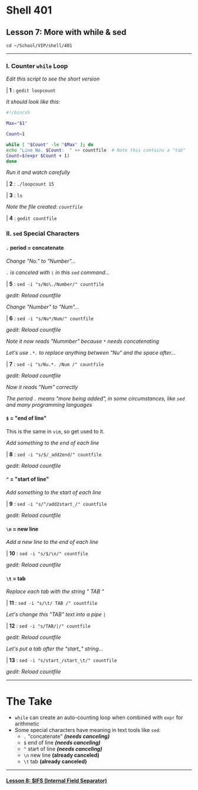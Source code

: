 # Shell 401
## Lesson 7: More with while & sed

`cd ~/School/VIP/shell/401`

___

### I. Counter `while` Loop

*Edit this script to see the short version*

| **1** : `gedit loopcount`

*It should look like this:*

```sh
#!/bin/sh

Max="$1"

Count=1

while [ "$Count" -le "$Max" ]; do
echo "Line No. $Count:	" >> countfile  # Note this contains a "tab"
Count=$(expr $Count + 1)
done
```

*Run it and watch carefully*

| **2** : `./loopcount 15`

| **3** : `ls`

*Note the file created: `countfile`*

| **4** : `gedit countfile`

### II. `sed` Special Characters

#### `.` period = concatenate

*Change "No." to "Number"...*

*`.` is canceled with `\` in this `sed` command...*

| **5** : `sed -i "s/No\./Number/" countfile`

*gedit: Reload countfile*

*Change "Number" to "Num"...*

| **6** : `sed -i "s/Nu*/Num/" countfile`

*gedit: Reload countfile*

*Note it now reads "Nummber" because `*` needs concatenating*

*Let's use `.*.` to replace anything between "Nu" and the space after...*

| **7** : `sed -i "s/Nu.*. /Num /" countfile`

*gedit: Reload countfile*

*Now it reads "Num" correctly*

*The period `.` means "more being added", in some circumstances, like `sed` and many programming languages*

#### `$` = "end of line"

This is the same in `vim`, so get used to it.

*Add something to the end of each line*

| **8** : `sed -i "s/$/_add2end/" countfile`

*gedit: Reload countfile*

#### `^` = "start of line"

*Add something to the start of each line*

| **9** : `sed -i "s/^/add2start_/" countfile`

*gedit: Reload countfile*

#### `\n` = new line

*Add a new line to the end of each line*

| **10** : `sed -i "s/$/\n/" countfile`

*gedit: Reload countfile*

#### `\t` = tab

*Replace each tab with the string " TAB "*

| **11** : `sed -i "s/\t/ TAB /" countfile`

*Let's change this "TAB" text into a pipe `|`*

| **12** : `sed -i "s/TAB/|/" countfile`

*gedit: Reload countfile*

*Let's put a tab after the "start_" string...*

| **13** : `sed -i "s/start_/start_\t/" countfile`

*gedit: Reload countfile*

___

# The Take

- `while` can create an auto-counting loop when combined with `expr` for arithmetic
- Some special characters have meaning in text tools like `sed`:
  - `.` "concatenate" ***(needs canceling)***
  - `$` end of line ***(needs canceling)***
  - `^` start of line ***(needs canceling)***
  - `\n` new line **(already canceled)**
  - `\t` tab **(already canceled)**

___

#### [Lesson 8: $IFS (Internal Field Separator)](https://github.com/inkVerb/vip/blob/master/401-shell/Lesson-08.md)
